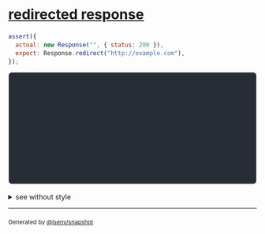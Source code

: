 # [redirected response](../../fetch.test.js#L105)

```js
assert({
  actual: new Response("", { status: 200 }),
  expect: Response.redirect("http://example.com"),
});
```

![img](throw.svg)

<details>
  <summary>see without style</summary>

```console
AssertionError: actual and expect are different

actual: Response(ReadableStream, {
  headers: Headers(
    "content-type" => "text/plain;charset=UTF-8",
  ),
  status: 200,
})
expect: Response(null, {
  headers: Headers(
    "location" => "http://example.com/",
  ),
  status: 302,
})
```

</details>


---

<sub>
  Generated by <a href="https://github.com/jsenv/core/tree/main/packages/independent/snapshot">@jsenv/snapshot</a>
</sub>

